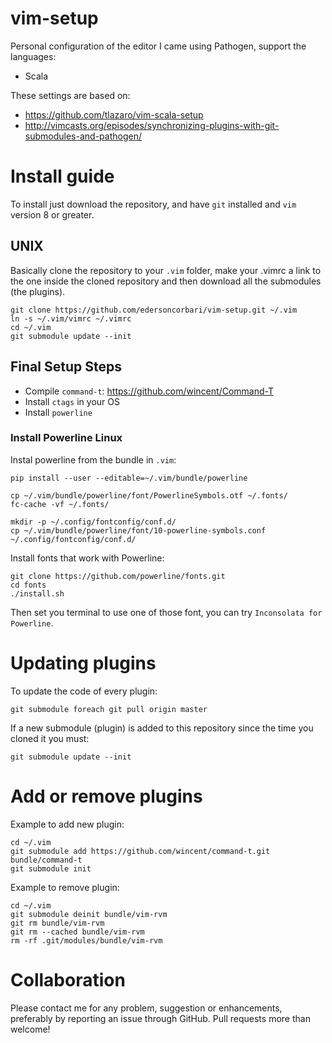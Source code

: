 vim-setup
===============

Personal configuration of the editor I came using Pathogen, support the languages:

* Scala

These settings are based on:

* https://github.com/tlazaro/vim-scala-setup
* http://vimcasts.org/episodes/synchronizing-plugins-with-git-submodules-and-pathogen/

Install guide
=============

To install just download the repository, and have ``git`` installed and ``vim`` version 8 or greater.

UNIX
----

Basically clone the repository to your ``.vim`` folder, make your .vimrc a link to the one inside the cloned repository and then download all the submodules (the plugins).

    git clone https://github.com/edersoncorbari/vim-setup.git ~/.vim
    ln -s ~/.vim/vimrc ~/.vimrc
    cd ~/.vim
    git submodule update --init
    

Final Setup Steps
------------------

  * Compile ``command-t``: https://github.com/wincent/Command-T
  * Install ``ctags`` in your OS 
  * Install `powerline`

### Install Powerline Linux

Instal powerline from the bundle in `.vim`:

    pip install --user --editable=~/.vim/bundle/powerline

    cp ~/.vim/bundle/powerline/font/PowerlineSymbols.otf ~/.fonts/
    fc-cache -vf ~/.fonts/

    mkdir -p ~/.config/fontconfig/conf.d/
    cp ~/.vim/bundle/powerline/font/10-powerline-symbols.conf ~/.config/fontconfig/conf.d/

Install fonts that work with Powerline:

    git clone https://github.com/powerline/fonts.git
    cd fonts
    ./install.sh
    
Then set you terminal to use one of those font, you can try `Inconsolata for Powerline`.

Updating plugins
================

To update the code of every plugin:

    git submodule foreach git pull origin master
    
If a new submodule (plugin) is added to this repository since the time you cloned it you must:

    git submodule update --init

Add or remove plugins
================
    
Example to add new plugin:

    cd ~/.vim 
    git submodule add https://github.com/wincent/command-t.git bundle/command-t
    git submodule init

Example to remove plugin:

    cd ~/.vim 
    git submodule deinit bundle/vim-rvm
    git rm bundle/vim-rvm
    git rm --cached bundle/vim-rvm
    rm -rf .git/modules/bundle/vim-rvm

Collaboration
=============

Please contact me for any problem, suggestion or enhancements, preferably by reporting an issue through GitHub. Pull requests more than welcome!
